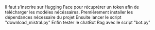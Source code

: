 Il faut s'inscrire sur Hugging Face pour récuprérer un token afin de télécharger les modèles nécéssaires.
Premièrement installer les dépendances nécessaire du projet
Ensuite lancer le script "download_mistral.py"
Enfin tester le chatBot Rag avec le script "bot.py"
